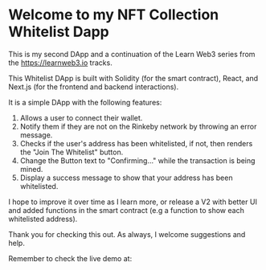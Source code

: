 # Welcome to my NFT Collection Whitelist Dapp

This is my second DApp and a continuation of the Learn Web3 series from the https://learnweb3.io tracks.

This Whitelist DApp is built with Solidity (for the smart contract), React, and Next.js (for the frontend and backend interactions).

It is a simple DApp with the following features:
1. Allows a user to connect their wallet.
2. Notify them if they are not on the Rinkeby network by throwing an error message.
3. Checks if the user's address has been whitelisted, if not, then renders the "Join The Whitelist" button.
4. Change the Button text to "Confirming..." while the transaction is being mined.
5. Display a success message to show that your address has been whitelisted.

I hope to improve it over time as I learn more, or release a V2 with better UI and added functions in the smart contract (e.g a function to show each whitelisted address).

Thank you for checking this out. As always, I welcome suggestions and help.

Remember to check the live demo at: 

